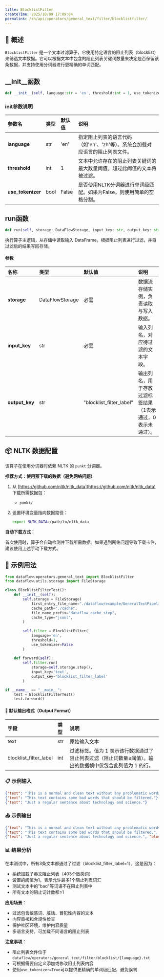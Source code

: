 ```yaml
---
title: BlocklistFilter
createTime: 2025/10/09 17:09:04
permalink: /zh/api/operators/general_text/filter/blocklistfilter/
---
```


## 📘 概述

`BlocklistFilter` 是一个文本过滤算子，它使用特定语言的阻止列表（blocklist）来筛选文本数据。它可以根据文本中包含的阻止列表关键词数量来决定是否保留该条数据，并支持使用分词器进行更精确的单词匹配。

## __init__函数

```python
def __init__(self, language:str = 'en', threshold:int = 1, use_tokenizer:bool = False)
```

### init参数说明

| 参数名 | 类型 | 默认值 | 说明 |
| :--- | :--- | :--- | :--- |
| **language** | str | 'en' | 指定阻止列表的语言代码（如'en'、'zh'等）。系统会加载对应语言的阻止列表文件。 |
| **threshold** | int | 1 | 文本中允许存在的阻止列表关键词的最大数量阈值。超过此阈值的文本将被过滤。 |
| **use_tokenizer** | bool | False | 是否使用NLTK分词器进行单词级匹配。如果为False，则使用简单的空格分割。 |

## run函数

```python
def run(self, storage: DataFlowStorage, input_key: str, output_key: str = 'blocklist_filter_label')
```

执行算子主逻辑，从存储中读取输入 DataFrame，根据阻止列表进行过滤，并将过滤后的结果写回存储。

#### 参数

| 名称 | 类型 | 默认值 | 说明 |
| :--- | :--- | :--- | :--- |
| **storage** | DataFlowStorage | 必需 | 数据流存储实例，负责读取与写入数据。 |
| **input_key** | str | 必需 | 输入列名，对应待过滤的文本字段。 |
| **output_key** | str | "blocklist_filter_label" | 输出列名，用于存放过滤标签结果（1表示通过，0表示未通过）。 |

## 📦 NLTK 数据配置

该算子在使用分词器时依赖 NLTK 的 `punkt` 分词器。

**推荐方式：使用预下载的数据（避免网络问题）**

1. 从 [https://github.com/nltk/nltk_data](https://github.com/nltk/nltk_data) 下载所需数据包：
   - `punkt/`

2. 设置环境变量指向数据路径：
   ```bash
   export NLTK_DATA=/path/to/nltk_data
   ```

**自动下载方式：**

首次使用时，算子会自动检测并下载所需数据。如果遇到网络问题导致下载卡住，建议使用上述手动下载方式。

## 🧠 示例用法

```python
from dataflow.operators.general_text import BlocklistFilter
from dataflow.utils.storage import FileStorage

class BlocklistFilterTest():
    def __init__(self):
        self.storage = FileStorage(
            first_entry_file_name="./dataflow/example/GeneralTextPipeline/blocklist_test_input.jsonl",
            cache_path="./cache",
            file_name_prefix="dataflow_cache_step",
            cache_type="jsonl",
        )
        
        self.filter = BlocklistFilter(
            language='en',
            threshold=1,
            use_tokenizer=False
        )
        
    def forward(self):
        self.filter.run(
            storage=self.storage.step(),
            input_key='text',
            output_key='blocklist_filter_label'
        )

if __name__ == "__main__":
    test = BlocklistFilterTest()
    test.forward()
```

#### 🧾 默认输出格式（Output Format）

| 字段 | 类型 | 说明 |
| :--- | :--- | :--- |
| text | str | 原始输入文本 |
| blocklist_filter_label | int | 过滤标签。值为 1 表示该行数据通过了阻止列表过滤（阻止词数量≤阈值）。输出的数据帧中仅包含此列值为 1 的行。 |

### 📋 示例输入

```json
{"text": "This is a normal and clean text without any problematic words."}
{"text": "This text contains some bad words that should be filtered."}
{"text": "Just a regular sentence about technology and science."}
```

### 📤 示例输出

```json
{"text": "This is a normal and clean text without any problematic words.", "blocklist_filter_label": 1}
{"text": "This text contains some bad words that should be filtered.", "blocklist_filter_label": 1}
{"text": "Just a regular sentence about technology and science.", "blocklist_filter_label": 1}
```

### 📊 结果分析

在本测试中，所有3条文本都通过了过滤（blocklist_filter_label=1），这是因为：
- 系统加载了英文阻止列表（403个敏感词）
- 设置的阈值为1，表示允许最多1个阻止列表词汇
- 测试文本中的"bad"等词语不在阻止列表中
- 所有文本的阻止词计数都≤1

**应用场景**：
- 过滤包含敏感词、脏话、冒犯性内容的文本
- 内容审核和合规性检查
- 保护社区环境，维护内容质量
- 多语言支持，可加载不同语言的阻止列表

**注意事项**：
- 阻止列表文件位于 `dataflow/operators/general_text/filter/blocklist/{language}.txt`
- 可根据需要自定义添加或修改阻止列表内容
- 使用`use_tokenizer=True`可以提供更精确的单词级匹配，避免误判
